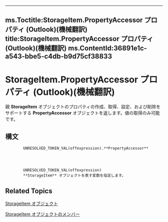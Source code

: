 

---
ms.Toctitle:StorageItem.PropertyAccessor プロパティ (Outlook)(機械翻訳)
title:StorageItem.PropertyAccessor プロパティ (Outlook)(機械翻訳)
ms.ContentId:36891e1c-a543-bbe5-c4db-b9d75cf38833
---
# StorageItem.PropertyAccessor プロパティ (Outlook)(機械翻訳)




親 **StorageItem** オブジェクトのプロパティの作成、取得、設定、および削除をサポートする **PropertyAccessor** オブジェクトを返します。値の取得のみ可能です。

## 構文

            UNRESOLVED_TOKEN_VAL(offexpression).**PropertyAccessor**




            UNRESOLVED_TOKEN_VAL(offexpression)
            **StorageItem** オブジェクトを表す変数を指定します。



## Related Topics

[StorageItem オブジェクト](41776bc3-b838-2755-fd6b-3b5012fb9ae5.md)

[StorageItem オブジェクトのメンバー](450983cc-543f-a832-d9bb-06911b0b0ce4.md)




